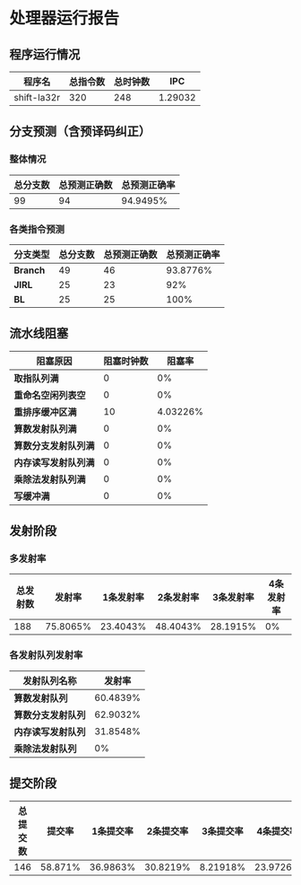 # 处理器运行报告
## 程序运行情况
|程序名|总指令数|总时钟数|IPC|
|---|---|---|---|
|shift-la32r|320|248|1.29032|

## 分支预测（含预译码纠正）
### 整体情况
|总分支数|总预测正确数|总预测正确率|
|---|---|---|
|99|94|94.9495%|

### 各类指令预测
|分支类型|总分支数|总预测正确数|总预测正确率|
|---|---|---|---|
|**Branch**| 49 | 46 | 93.8776%|
|**JIRL**| 25 | 23 | 92%|
|**BL**| 25 | 25 | 100%|

## 流水线阻塞
|阻塞原因|阻塞时钟数|阻塞率|
|---|---|---|
|**取指队列满**| 0 | 0%|
|**重命名空闲列表空**|0 | 0%|
|**重排序缓冲区满**|10 | 4.03226%|
|**算数发射队列满**|0 | 0%|
|**算数分支发射队列满**|0 | 0%|
|**内存读写发射队列满**|0 | 0%|
|**乘除法发射队列满**|0 | 0%|
|**写缓冲满**|0 | 0%|

## 发射阶段
### 多发射率
|总发射数|发射率|1条发射率|2条发射率|3条发射率|4条发射率|
|---|---|---|---|---|---|
|188|75.8065%|23.4043%|48.4043%|28.1915%|0%|

### 各发射队列发射率
|发射队列名称|发射率|
|---|---|
|**算数发射队列**|60.4839%|
|**算数分支发射队列**|62.9032%|
|**内存读写发射队列**|31.8548%|
|**乘除法发射队列**|0%|

## 提交阶段
|总提交数|提交率|1条提交率|2条提交率|3条提交率|4条提交率|
|---|---|---|---|---|---|
|146|58.871%|36.9863%|30.8219%|8.21918%|23.9726%|
